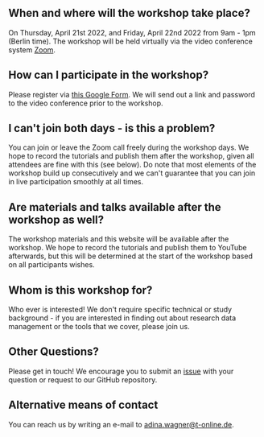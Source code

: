 ## When and where will the workshop take place?

On Thursday, April 21st 2022, and Friday, April 22nd 2022 from 9am - 1pm (Berlin time).
The workshop will be held virtually via the video conference system [Zoom](https://zoom.us).

## How can I participate in the workshop?

Please register via [this Google Form](https://forms.gle/vGtkpfNGasutV4Rt7).
We will send out a link and password to the video conference prior to the workshop.

## I can't join both days - is this a problem?

You can join or leave the Zoom call freely during the workshop days.
We hope to record the tutorials and publish them after the workshop, given all attendees are fine with this (see below).
Do note that most elements of the workshop build up consecutively and we can't guarantee that you can join in live participation smoothly at all times.

## Are materials and talks available after the workshop as well?

The workshop materials and this website will be available after the workshop.
We hope to record the tutorials and publish them to YouTube afterwards, but this will be determined at the start of the workshop based on all participants wishes.

## Whom is this workshop for?

Who ever is interested!
We don't require specific technical or study background - if you are interested in finding out about research data management or the tools that we cover, please join us.

## Other Questions?

Please get in touch!
We encourage you to submit an [issue](https://github.com/adswa/dl-workshop) with your question or request to our GitHub repository.

## Alternative means of contact

You can reach us by writing an e-mail to [adina.wagner@t-online.de](mailto:adina.wagner@t-online.de).
